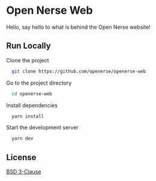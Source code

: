 
# Open Nerse Web

Hello, say hello to what is behind the Open Nerse website!


## Run Locally

Clone the project

```bash
  git clone https://github.com/openerse/openerse-web
```

Go to the project directory

```bash
  cd openerse-web
```

Install dependencies

```bash
  yarn install
```

Start the development server

```bash
  yarn dev
```


## License

[BSD 3-Clause](https://github.com/openerse/openerse-web/blob/master/LICENSE)


